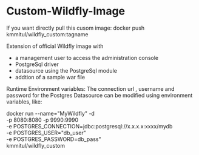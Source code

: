# Custom-Wildfly-Image
If you want directly pull this cusom image: docker push kmmitul/wildfly_custom:tagname

Extension of official Wildfly image with

- a management user to access the administration console
- PostgreSql driver
- datasource using the PostgreSql module
- addtion of a sample war file


Runtime Environment variables: The connection url , username and password for the Postgres Datasource can be modified using environment variables, like:

docker run --name="MyWildfly" -d \
-p 8080:8080 -p 9990:9990 \
-e POSTGRES_CONNECTION=jdbc:postgresql://x.x.x.x:xxxx/mydb \
-e POSTGRES_USER="db_user" \
-e POSTGRES_PASSWORD=db_pass" \
kmmitul/wildfly_custom
